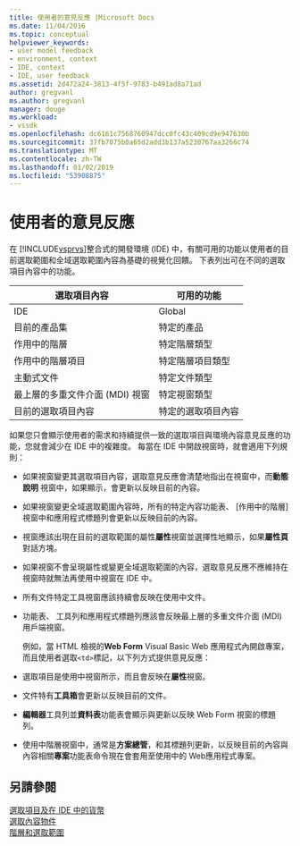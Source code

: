 ```yaml
---
title: 使用者的意見反應 |Microsoft Docs
ms.date: 11/04/2016
ms.topic: conceptual
helpviewer_keywords:
- user model feedback
- environment, context
- IDE, context
- IDE, user feedback
ms.assetid: 2d472a24-3813-4f5f-9783-b491ad8a71ad
author: gregvanl
ms.author: gregvanl
manager: douge
ms.workload:
- vssdk
ms.openlocfilehash: dc6161c7568760947dcc0fc43c409cd9e947630b
ms.sourcegitcommit: 37fb7075b0a65d2add3b137a5230767aa3266c74
ms.translationtype: MT
ms.contentlocale: zh-TW
ms.lasthandoff: 01/02/2019
ms.locfileid: "53908875"
---
```

# <a name="feedback-to-the-user"></a>使用者的意見反應
在 [!INCLUDE[vsprvs](../../code-quality/includes/vsprvs_md.md)]整合式的開發環境 (IDE) 中，有關可用的功能以使用者的目前選取範圍和全域選取範圍內容為基礎的視覺化回饋。 下表列出可在不同的選取項目內容中的功能。  
  
|選取項目內容|可用的功能|  
|-----------------------|-----------------------------|  
|IDE|Global|  
|目前的產品集|特定的產品|  
|作用中的階層|特定階層類型|  
|作用中的階層項目|特定階層項目類型|  
|主動式文件|特定文件類型|  
|最上層的多重文件介面 (MDI) 視窗|特定視窗類型|  
|目前的選取項目內容|特定的選取項目內容|  
  
 如果您只會顯示使用者的需求和持續提供一致的選取項目與環境內容意見反應的功能，您就會減少在 IDE 中的複雜度。 每當在 IDE 中開啟視窗時，就會適用下列規則：  
  
- 如果視窗變更其選取項目內容，選取意見反應會清楚地指出在視窗中，而**動態說明** 視窗中，如果顯示，會更新以反映目前的內容。  
  
- 如果視窗變更全域選取範圍內容時，所有的特定內容功能表、 [作用中的階層] 視窗中和應用程式標題列會更新以反映目前的內容。  
  
- 視窗應該出現在目前的選取範圍的屬性**屬性**視窗並選擇性地顯示，如果**屬性頁** 對話方塊。  
  
- 如果視窗不會呈現屬性或變更全域選取範圍的內容，選取意見反應不應維持在視窗時就無法再使用中視窗在 IDE 中。  
  
- 所有文件特定工具視窗應該持續會反映在使用中文件。  
  
- 功能表、 工具列和應用程式標題列應該會反映最上層的多重文件介面 (MDI) 用戶端視窗。  
  
  例如，當 HTML 檢視的**Web Form** Visual Basic Web 應用程式內開啟專案，而且使用者選取`<td>`標記，以下列方式提供意見反應：  
  
- 選取項目是使用中視窗所示，而且會反映在**屬性**視窗。  
  
- 文件特有**工具箱**會更新以反映目前的文件。  
  
- **編輯器**工具列並**資料表**功能表會顯示與更新以反映 Web Form 視窗的標題列。  
  
- 使用中階層視窗中，通常是**方案總管**，和其標題列更新，以反映目前的內容與內容相關**專案**功能表命令現在會套用至使用中的 Web應用程式專案。  
  
## <a name="see-also"></a>另請參閱  
 [選取項目及在 IDE 中的貨幣](../../extensibility/internals/selection-and-currency-in-the-ide.md)   
 [選取內容物件](../../extensibility/internals/selection-context-objects.md)   
 [階層和選取範圍](../../extensibility/internals/hierarchies-and-selection.md)